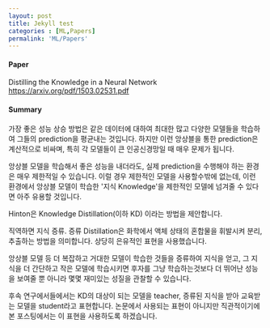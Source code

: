 ```yaml
---
layout: post
title: Jekyll test
categories : [ML,Papers]
permalink: 'ML/Papers'
---
```

#### **Paper** ####
Distilling the Knowledge in a Neural Network    
https://arxiv.org/pdf/1503.02531.pdf  

#### **Summary**
가장 좋은 성능 상승 방법은 같은 데이터에 대하여 최대한 많고 다양한 모델들을 학습하여 그들의 prediction을 평균내는 것입니다.
하지만 이런 앙상블을 통한 prediction은 계산적으로 비싸며, 특히 각 모델들이 큰 인공신경망일 때 매우 문제가 됩니다.

앙상블 모델을 학습해서 좋은 성능을 내더라도, 실제 prediction을 수행해야 하는 환경은 매우 제한적일 수 있습니다. 
이럴 경우 제한적인 모델을 사용할수밖에 없는데, 이런 환경에서 앙상블 모델이 학습한 '지식 Knowledge'을 제한적인 모델에
넘겨줄 수 있다면 아주 유용할 것입니다.

Hinton은 Knowledge Distillation(이하 KD) 이라는 방법을 제안합니다.

직역하면 지식 증류. 증류 Distillation은 화학에서 액체 상태의 혼합물을 휘발시켜 분리, 추출하는 방법을 의미합니다. 상당히 은유적인 표현을 사용했습니다. 

앙상블 모델 등 더 복잡하고 거대한 모델이 학습한 것들을 증류하여 지식을 얻고, 그 지식을 더 간단하고 작은 모델에 학습시키면
후자를 그냥 학습하는것보다 더 뛰어난 성능을 보여줄 뿐 아니라 몇몇 재미있는 성질을 관찰할 수 있습니다. 

후속 연구에서들에서는 KD의 대상이 되는 모델을 teacher, 증류된 지식을 받아 교육받는 모델을 student라고 표현합니다.
논문에서 사용되는 표현이 아니지만 직관적이기에 본 포스팅에서는 이 표현을 사용하도록 하겠습니다.

 



